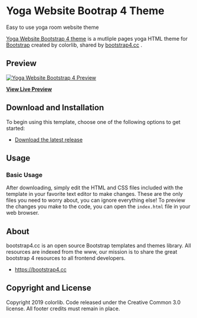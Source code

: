 # Yoga Website Bootrap 4 Theme
Easy to use yoga room website theme

[Yoga Website Bootstrap 4 theme](https://bootstrap4.cc/theme/yoga-studio-website-theme/) is a mutliple pages yoga HTML theme for [Bootstrap](http://getbootstrap.com/) created by colorlib, shared by [bootstrap4.cc](https://bootstrap4.cc) .

## Preview

[![Yoga Website Bootstrap 4 Preview](https://bootstrap4.cc/wp-content/uploads/2019/06/yoga-room-website-html5-theme-bootstrap-4.png)](https://bootstrap4.cc/theme/yoga-studio-website-theme/)

**[View Live Preview](https://bootstrap4.cc/theme/yoga-studio-website-theme)**

## Download and Installation

To begin using this template, choose one of the following options to get started:
* [Download the latest release](https://bootstrap4.cc/theme/yoga-studio-website-theme/)

## Usage

### Basic Usage

After downloading, simply edit the HTML and CSS files included with the template in your favorite text editor to make changes. These are the only files you need to worry about, you can ignore everything else! To preview the changes you make to the code, you can open the `index.html` file in your web browser.

## About

bootstrap4.cc is an open source Bootstrap templates and themes library.
All resources are indexed from the www, our mission is to share the great bootstrap 4 resources to all frontend developers.

* https://bootstrap4.cc

## Copyright and License

Copyright 2019 colorlib. Code released under the Creative Common 3.0 license.
All footer credits must remain in place.
